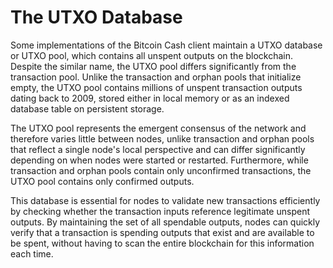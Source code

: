 # The UTXO Database

Some implementations of the Bitcoin Cash client maintain a UTXO database or UTXO pool, which contains all unspent outputs on the blockchain. Despite the similar name, the UTXO pool differs significantly from the transaction pool. Unlike the transaction and orphan pools that initialize empty, the UTXO pool contains millions of unspent transaction outputs dating back to 2009, stored either in local memory or as an indexed database table on persistent storage.

The UTXO pool represents the emergent consensus of the network and therefore varies little between nodes, unlike transaction and orphan pools that reflect a single node's local perspective and can differ significantly depending on when nodes were started or restarted. Furthermore, while transaction and orphan pools contain only unconfirmed transactions, the UTXO pool contains only confirmed outputs.

This database is essential for nodes to validate new transactions efficiently by checking whether the transaction inputs reference legitimate unspent outputs. By maintaining the set of all spendable outputs, nodes can quickly verify that a transaction is spending outputs that exist and are available to be spent, without having to scan the entire blockchain for this information each time.